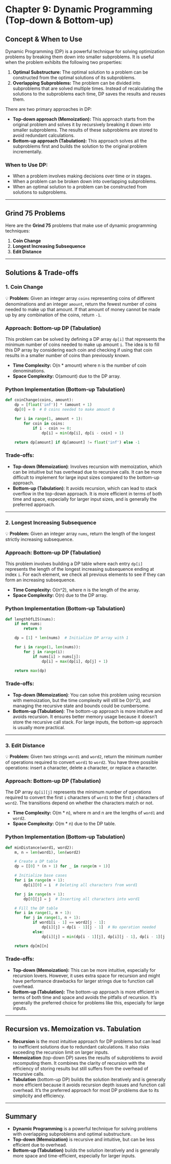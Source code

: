 # **Chapter 9: Dynamic Programming (Top-down & Bottom-up)**

## **Concept & When to Use**

Dynamic Programming (DP) is a powerful technique for solving optimization problems by breaking them down into smaller subproblems. It is useful when the problem exhibits the following two properties:

1. **Optimal Substructure:** The optimal solution to a problem can be constructed from the optimal solutions of its subproblems.
2. **Overlapping Subproblems:** The problem can be divided into subproblems that are solved multiple times. Instead of recalculating the solutions to the subproblems each time, DP saves the results and reuses them.

There are two primary approaches in DP:

- **Top-down approach (Memoization):** This approach starts from the original problem and solves it by recursively breaking it down into smaller subproblems. The results of these subproblems are stored to avoid redundant calculations.
- **Bottom-up approach (Tabulation):** This approach solves all the subproblems first and builds the solution to the original problem incrementally.

### **When to Use DP:**

- When a problem involves making decisions over time or in stages.
- When a problem can be broken down into overlapping subproblems.
- When an optimal solution to a problem can be constructed from solutions to subproblems.

---

## **Grind 75 Problems**

Here are the **Grind 75** problems that make use of dynamic programming techniques:

1. **Coin Change**
2. **Longest Increasing Subsequence**
3. **Edit Distance**

---

## **Solutions & Trade-offs**

### **1. Coin Change**

💡 **Problem:** Given an integer array `coins` representing coins of different denominations and an integer `amount`, return the fewest number of coins needed to make up that amount. If that amount of money cannot be made up by any combination of the coins, return `-1`.

### **Approach: Bottom-up DP (Tabulation)**

This problem can be solved by defining a DP array `dp[i]` that represents the minimum number of coins needed to make up amount `i`. The idea is to fill this DP array by considering each coin and checking if using that coin results in a smaller number of coins than previously known.

- **Time Complexity:** O(n \* amount) where n is the number of coin denominations.
- **Space Complexity:** O(amount) due to the DP array.

### **Python Implementation (Bottom-up Tabulation)**

```python
def coinChange(coins, amount):
    dp = [float('inf')] * (amount + 1)
    dp[0] = 0  # 0 coins needed to make amount 0

    for i in range(1, amount + 1):
        for coin in coins:
            if i - coin >= 0:
                dp[i] = min(dp[i], dp[i - coin] + 1)

    return dp[amount] if dp[amount] != float('inf') else -1
```

### **Trade-offs:**

- **Top-down (Memoization)**: Involves recursion with memoization, which can be intuitive but has overhead due to recursive calls. It can be more difficult to implement for large input sizes compared to the bottom-up approach.
- **Bottom-up (Tabulation)**: It avoids recursion, which can lead to stack overflow in the top-down approach. It is more efficient in terms of both time and space, especially for larger input sizes, and is generally the preferred approach.

---

### **2. Longest Increasing Subsequence**

💡 **Problem:** Given an integer array `nums`, return the length of the longest strictly increasing subsequence.

### **Approach: Bottom-up DP (Tabulation)**

This problem involves building a DP table where each entry `dp[i]` represents the length of the longest increasing subsequence ending at index `i`. For each element, we check all previous elements to see if they can form an increasing subsequence.

- **Time Complexity:** O(n^2), where n is the length of the array.
- **Space Complexity:** O(n) due to the DP array.

### **Python Implementation (Bottom-up Tabulation)**

```python
def lengthOfLIS(nums):
    if not nums:
        return 0

    dp = [1] * len(nums)  # Initialize DP array with 1

    for i in range(1, len(nums)):
        for j in range(i):
            if nums[i] > nums[j]:
                dp[i] = max(dp[i], dp[j] + 1)

    return max(dp)
```

### **Trade-offs:**

- **Top-down (Memoization)**: You can solve this problem using recursion with memoization, but the time complexity will still be O(n^2), and managing the recursive state and bounds could be cumbersome.
- **Bottom-up (Tabulation)**: The bottom-up approach is more intuitive and avoids recursion. It ensures better memory usage because it doesn’t store the recursive call stack. For large inputs, the bottom-up approach is usually more practical.

---

### **3. Edit Distance**

💡 **Problem:** Given two strings `word1` and `word2`, return the minimum number of operations required to convert `word1` to `word2`. You have three possible operations: insert a character, delete a character, or replace a character.

### **Approach: Bottom-up DP (Tabulation)**

The DP array `dp[i][j]` represents the minimum number of operations required to convert the first `i` characters of `word1` to the first `j` characters of `word2`. The transitions depend on whether the characters match or not.

- **Time Complexity:** O(m \* n), where m and n are the lengths of `word1` and `word2`.
- **Space Complexity:** O(m \* n) due to the DP table.

### **Python Implementation (Bottom-up Tabulation)**

```python
def minDistance(word1, word2):
    m, n = len(word1), len(word2)

    # Create a DP table
    dp = [[0] * (n + 1) for _ in range(m + 1)]

    # Initialize base cases
    for i in range(m + 1):
        dp[i][0] = i  # Deleting all characters from word1

    for j in range(n + 1):
        dp[0][j] = j  # Inserting all characters into word1

    # Fill the DP table
    for i in range(1, m + 1):
        for j in range(1, n + 1):
            if word1[i - 1] == word2[j - 1]:
                dp[i][j] = dp[i - 1][j - 1]  # No operation needed
            else:
                dp[i][j] = min(dp[i - 1][j], dp[i][j - 1], dp[i - 1][j - 1]) + 1  # Min operation

    return dp[m][n]
```

### **Trade-offs:**

- **Top-down (Memoization):** This can be more intuitive, especially for recursion lovers. However, it uses extra space for recursion and might have performance drawbacks for larger strings due to function call overhead.
- **Bottom-up (Tabulation):** The bottom-up approach is more efficient in terms of both time and space and avoids the pitfalls of recursion. It’s generally the preferred choice for problems like this, especially for large inputs.

---

## **Recursion vs. Memoization vs. Tabulation**

- **Recursion** is the most intuitive approach for DP problems but can lead to inefficient solutions due to redundant calculations. It also risks exceeding the recursion limit on larger inputs.
- **Memoization** (top-down DP) saves the results of subproblems to avoid recomputing them. It combines the clarity of recursion with the efficiency of storing results but still suffers from the overhead of recursive calls.
- **Tabulation** (bottom-up DP) builds the solution iteratively and is generally more efficient because it avoids recursion depth issues and function call overhead. It’s the preferred approach for most DP problems due to its simplicity and efficiency.

---

## **Summary**

- **Dynamic Programming** is a powerful technique for solving problems with overlapping subproblems and optimal substructure.
- **Top-down (Memoization)** is recursive and intuitive, but can be less efficient due to overhead.
- **Bottom-up (Tabulation)** builds the solution iteratively and is generally more space and time-efficient, especially for larger inputs.
